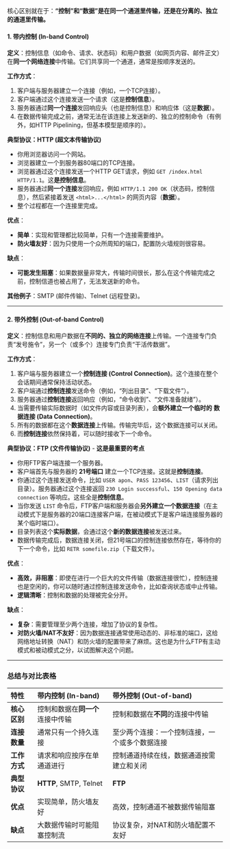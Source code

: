 
核心区别就在于：**“控制”和“数据”是在同一个通道里传输，还是在分离的、独立的通道里传输。**


#### 1. 带内控制 (In-band Control)

**定义**：控制信息（如命令、请求、状态码）和用户数据（如网页内容、邮件正文）在**同一个网络连接**中传输。它们共享同一个通道，通常是按顺序发送的。

**工作方式**：
1.  客户端与服务器建立一个连接（例如，一个TCP连接）。
2.  客户端通过这个连接发送一个请求（这是**控制信息**）。
3.  服务器通过**同一个连接**发回响应头（也是控制信息）和响应体（这是**数据**）。
4.  在数据传输完成之前，通常无法在该连接上发送新的、独立的控制命令（有例外，如HTTP Pipelining，但基本模型是顺序的）。

**典型协议：HTTP (超文本传输协议)**
*   你用浏览器访问一个网站。
*   浏览器建立一个到服务器80端口的TCP连接。
*   浏览器通过这个连接发送一个HTTP GET请求，例如 `GET /index.html HTTP/1.1`。这**是控制信息**。
*   服务器通过**同一个连接**发回响应，例如 `HTTP/1.1 200 OK`（状态码，控制信息），然后紧接着发送 `<html>...</html>` 的网页内容（**数据**）。
*   整个过程都在一个连接里完成。

**优点**：
*   **简单**：实现和管理都比较简单，只有一个连接需要维护。
*   **防火墙友好**：因为只使用一个众所周知的端口，配置防火墙规则很容易。

**缺点**：
*   **可能发生阻塞**：如果数据量非常大，传输时间很长，那么在这个传输完成之前，控制信道也被占用了，无法发送新的命令。

**其他例子**：SMTP (邮件传输)、Telnet (远程登录)。

---

#### 2. 带外控制 (Out-of-band Control)

**定义**：控制信息和用户数据在**不同的、独立的网络连接**上传输。一个连接专门负责“发号施令”，另一个（或多个）连接专门负责“干活传数据”。

**工作方式**：
1.  客户端与服务器建立一个**控制连接 (Control Connection)**。这个连接在整个会话期间通常保持活动状态。
2.  客户端通过**控制连接**发送命令（例如，“列出目录”、“下载文件”）。
3.  服务器通过**控制连接**返回响应（例如，“命令收到”、“文件准备就绪”）。
4.  当需要传输实际数据时（如文件内容或目录列表），会**额外建立一个临时的** **数据连接 (Data Connection)**。
5.  所有的数据都在这个**数据连接**上传输。传输完毕后，这个数据连接可以关闭。
6.  而**控制连接**依然保持着，可以随时接收下一个命令。

**典型协议：FTP (文件传输协议)** - **这是最重要的考点**
*   你用FTP客户端连接一个服务器。
*   客户端首先与服务器的 **21号端口** 建立一个TCP连接。这就是**控制连接**。
*   你通过这个连接发送命令，比如 `USER apon`、`PASS 123456`、`LIST`（请求列出目录）。服务器通过这个连接返回 `230 Login successful`、`150 Opening data connection` 等响应。这些全是**控制信息**。
*   当你发送 `LIST` 命令后，FTP客户端和服务器会**另外建立一个数据连接**（在主动模式下是服务器的20端口连接客户端，在被动模式下是客户端连接服务器的某个临时端口）。
*   目录列表这个**实际数据**，会通过这个**新的数据连接**被发送过来。
*   数据传输完成后，数据连接关闭，但21号端口的控制连接依然存在，等待你的下一个命令，比如 `RETR somefile.zip`（下载文件）。

**优点**：
*   **高效，非阻塞**：即使在进行一个巨大的文件传输（数据连接很忙），控制连接也是空闲的，你可以随时通过控制连接发送命令，比如查询状态或中止传输。
*   **逻辑清晰**：控制和数据的处理被完全分开。

**缺点**：
*   **复杂**：需要管理至少两个连接，增加了协议的复杂性。
*   **对防火墙/NAT不友好**：因为数据连接通常使用动态的、非标准的端口，这给网络地址转换（NAT）和防火墙的配置带来了麻烦。这也是为什么FTP有主动模式和被动模式之分，以试图解决这个问题。

---

### 总结与对比表格

| 特性 | 带内控制 (In-band) | 带外控制 (Out-of-band) |
| :--- | :--- | :--- |
| **核心区别** | 控制和数据在**同一个**连接中传输 | 控制和数据在**不同**的连接中传输 |
| **连接数量** | 通常只有一个持久连接 | 至少两个连接：一个控制连接，一个或多个数据连接 |
| **工作方式** | 请求和响应按序在单通道进行 | 控制通道持续在线，数据通道按需建立和关闭 |
| **典型协议** | **HTTP**, SMTP, Telnet | **FTP** |
| **优点** | 实现简单，防火墙友好 | 高效，控制通道不被数据传输阻塞 |
| **缺点** | 大数据传输时可能阻塞控制流 | 协议复杂，对NAT和防火墙配置不友好 |

